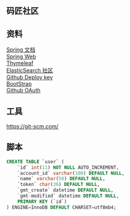 ## 码匠社区

## 资料
[Spring 文档](https://spring.io/guides)  
[Spring Web](https://spring.io/guides/gs/serving-web-content)  
[Thymeleaf](https://www.thymeleaf.org/doc/tutorials/3.0/usingthymeleaf.html)  
[ElasticSearch 社区](https://elasticsearch.cn)  
[Github Deploy key](https://docs.github.com/cn/developers/overview/managing-deploy-keys#deploy-keys)  
[BootStrap](https://v3.bootcss.com/)  
[Github OAuth](https://docs.github.com/cn/developers/apps/building-oauth-apps/creating-an-oauth-app)  

## 工具
https://git-scm.com/

## 脚本
```sql
CREATE TABLE `user` (
    `id` int(11) NOT NULL AUTO_INCREMENT,
    `account_id` varchar(100) DEFAULT NULL,
    `name` varchar(50) DEFAULT NULL,
    `token` char(36) DEFAULT NULL,
    `gmt_create` datetime DEFAULT NULL,
    `gmt-modified` datetime DEFAULT NULL,
    PRIMARY KEY (`id`)
) ENGINE=InnoDB DEFAULT CHARSET=utf8mb4;
```
